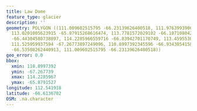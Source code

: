 ```yaml
---
title: Law Dome
feature_type: glacier
description: ''
geometry: POLYGON ((111.009602515795 -66.23139626400518, 111.9763993906555 -66.0045567166368,
  113.0201005623915 -65.87915268616474, 113.7781572029102 -66.10710804260113, 114.1956376716028
  -66.44304580738897, 114.2285966559716 -66.83942701170749, 113.459553687324 -67.22099416235552,
  111.525959937594 -67.26773897249096, 110.8997392345596 -66.93430541587006, 110.9436845470483
  -66.53508262440913, 111.009602515795 -66.23139626400518))
geo_error: 0.0
bbox:
  xmin: 110.8997392
  ymin: -67.267739
  xmax: 114.2285967
  ymax: -65.8791527
longitude: 112.541918
latitude: -66.6136702
OSM: .na.character
---
```

